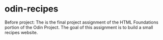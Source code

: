 # odin-recipes
Before project:
The is the final project assignment of the HTML Foundations portion of the Odin Project. The goal of this assignment is to build a small recipes website.